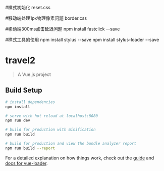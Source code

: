 #样式初始化
reset.css

#移动端处理1px物理像素问题
border.css

#移动端300ms点击延迟问题
npm install fastclick --save

#样式工具的使用
npm install stylus --save
npm install stylus-loader --save



# travel2

> A Vue.js project

## Build Setup

``` bash
# install dependencies
npm install

# serve with hot reload at localhost:8080
npm run dev

# build for production with minification
npm run build

# build for production and view the bundle analyzer report
npm run build --report
```

For a detailed explanation on how things work, check out the [guide](http://vuejs-templates.github.io/webpack/) and [docs for vue-loader](http://vuejs.github.io/vue-loader).
